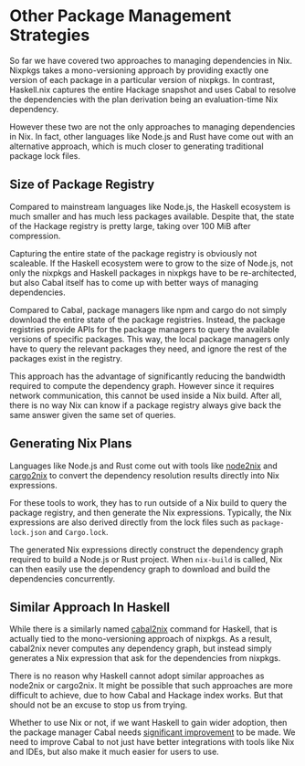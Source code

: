 # Other Package Management Strategies

So far we have covered two approaches to managing dependencies in Nix.
Nixpkgs takes a mono-versioning approach by providing exactly one version
of each package in a particular version of nixpkgs. In contrast, Haskell.nix
captures the entire Hackage snapshot and uses Cabal to resolve the
dependencies with the plan derivation being an evaluation-time Nix dependency.

However these two are not the only approaches to managing dependencies
in Nix. In fact, other languages like Node.js and Rust have come out with
an alternative approach, which is much closer to generating traditional
package lock files.

## Size of Package Registry

Compared to mainstream languages like Node.js, the Haskell ecosystem is much
smaller and has much less packages available. Despite that, the state
of the Hackage registry is pretty large, taking over 100 MiB after compression.

Capturing the entire state of the package registry is obviously not scaleable.
If the Haskell ecosystem were to grow to the size of Node.js, not only
the nixpkgs and Haskell packages in nixpkgs have to be re-architected,
but also Cabal itself has to come up with better ways of managing dependencies.

Compared to Cabal, package managers like npm and cargo do not simply download
the entire state of the package registries. Instead, the package registries
provide APIs for the package managers to query the available versions of
specific packages. This way, the local package managers only have to query
the relevant packages they need, and ignore the rest of the packages exist
in the registry.

This approach has the advantage of significantly reducing the bandwidth
required to compute the dependency graph. However since it requires network
communication, this cannot be used inside a Nix build. After all, there
is no way Nix can know if a package registry always give back the same
answer given the same set of queries.

## Generating Nix Plans

Languages like Node.js and Rust come out with tools like
[node2nix](https://github.com/svanderburg/node2nix) and
[cargo2nix](https://github.com/cargo2nix/cargo2nix) to
convert the dependency resolution results directly into Nix expressions.

For these tools to work, they has to run outside of a Nix build to query
the package registry, and then generate the Nix expressions. Typically,
the Nix expressions are also derived directly from the lock files such as
`package-lock.json` and `Cargo.lock`.

The generated Nix expressions directly construct the dependency graph
required to build a Node.js or Rust project. When `nix-build` is called,
Nix can then easily use the dependency graph to download and build the
dependencies concurrently.

## Similar Approach In Haskell

While there is a similarly named
[cabal2nix](https://github.com/NixOS/cabal2nix) command for Haskell,
that is actually tied to the mono-versioning approach of nixpkgs.
As a result, cabal2nix never computes any dependency graph, but
instead simply generates a Nix expression that ask for the dependencies
from nixpkgs.

There is no reason why Haskell cannot adopt similar approaches as
node2nix or cargo2nix. It might be possible that such approaches are
more difficult to achieve, due to how Cabal and Hackage index works.
But that should not be an excuse to stop us from trying.

Whether to use Nix or not, if we want Haskell to gain wider adoption,
then the package manager Cabal needs
[significant improvement](https://mail.haskell.org/pipermail/hf-discuss/2020-December/000003.html)
to be made. We need to improve Cabal to not just have better integrations
with tools like Nix and IDEs, but also make it much easier for users to
use.
